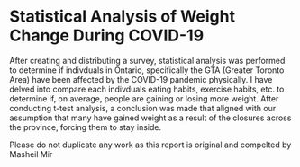 # Statistical Analysis of Weight Change During COVID-19

After creating and distributing a survey, statistical analysis was performed to determine if indivduals in Ontario, specifically the GTA (Greater Toronto Area) have been affected by the COVID-19 pandemic physically. I have delved into compare each indivduals eating habits, exercise habits, etc. to determine if, on average, people are gaining or losing more weight.
After conducting t-test analysis, a conclusion was made that aligned with our assumption that many have gained weight as a result of the closures across the province, forcing them to stay inside.

Please do not duplicate any work as this report is original and compelted by Masheil Mir
